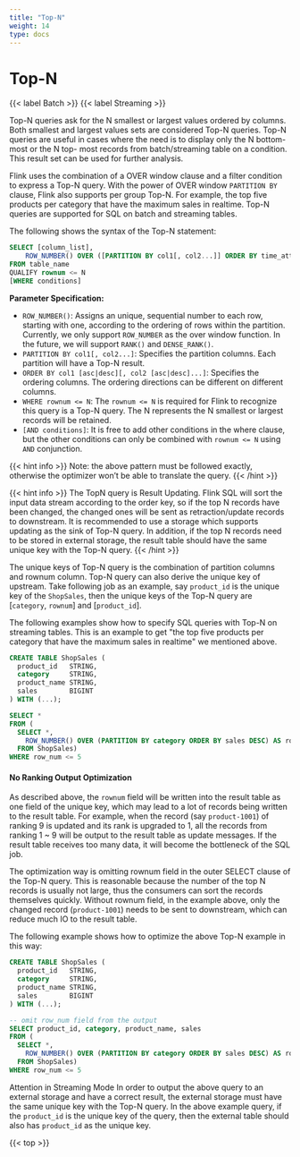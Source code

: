 ```yaml
---
title: "Top-N"
weight: 14
type: docs
---
```

<!--
Licensed to the Apache Software Foundation (ASF) under one
or more contributor license agreements.  See the NOTICE file
distributed with this work for additional information
regarding copyright ownership.  The ASF licenses this file
to you under the Apache License, Version 2.0 (the
"License"); you may not use this file except in compliance
with the License.  You may obtain a copy of the License at

  http://www.apache.org/licenses/LICENSE-2.0

Unless required by applicable law or agreed to in writing,
software distributed under the License is distributed on an
"AS IS" BASIS, WITHOUT WARRANTIES OR CONDITIONS OF ANY
KIND, either express or implied.  See the License for the
specific language governing permissions and limitations
under the License.
-->

# Top-N
{{< label Batch >}} {{< label Streaming >}}

Top-N queries ask for the N smallest or largest values ordered by columns. Both smallest and largest values sets are considered Top-N queries. Top-N queries are useful in cases where the need is to display only the N bottom-most or the N top-
most records from batch/streaming table on a condition. This result set can be used for further analysis.

Flink uses the combination of a OVER window clause and a filter condition to express a Top-N query. With the power of OVER window `PARTITION BY` clause, Flink also supports per group Top-N. For example, the top five products per category that have the maximum sales in realtime. Top-N queries are supported for SQL on batch and streaming tables.

The following shows the syntax of the Top-N statement:

```sql
SELECT [column_list],
    ROW_NUMBER() OVER ([PARTITION BY col1[, col2...]] ORDER BY time_attr [asc|desc]) AS rownum
FROM table_name
QUALIFY rownum <= N
[WHERE conditions]
```

**Parameter Specification:**

- `ROW_NUMBER()`: Assigns an unique, sequential number to each row, starting with one, according to the ordering of rows within the partition. Currently, we only support `ROW_NUMBER` as the over window function. In the future, we will support `RANK()` and `DENSE_RANK()`.
- `PARTITION BY col1[, col2...]`: Specifies the partition columns. Each partition will have a Top-N result.
- `ORDER BY col1 [asc|desc][, col2 [asc|desc]...]`: Specifies the ordering columns. The ordering directions can be different on different columns.
- `WHERE rownum <= N`: The `rownum <= N` is required for Flink to recognize this query is a Top-N query. The N represents the N smallest or largest records will be retained.
- `[AND conditions]`: It is free to add other conditions in the where clause, but the other conditions can only be combined with `rownum <= N` using `AND` conjunction.

{{< hint info >}}
Note: the above pattern must be followed exactly, otherwise the optimizer won’t be able to translate the query.
{{< /hint >}}

{{< hint info >}}
The TopN query is <span class="label label-info">Result Updating</span>. Flink SQL will sort the input data stream according to the order key, so if the top N records have been changed, the changed ones will be sent as retraction/update records to downstream.
It is recommended to use a storage which supports updating as the sink of Top-N query. In addition, if the top N records need to be stored in external storage, the result table should have the same unique key with the Top-N query.
{{< /hint >}}

The unique keys of Top-N query is the combination of partition columns and rownum column. Top-N query can also derive the unique key of upstream. Take following job as an example, say `product_id` is the unique key of the `ShopSales`, then the unique keys of the Top-N query are [`category`, `rownum`] and [`product_id`].

The following examples show how to specify SQL queries with Top-N on streaming tables. This is an example to get "the top five products per category that have the maximum sales in realtime" we mentioned above.

```sql
CREATE TABLE ShopSales (
  product_id   STRING,
  category     STRING,
  product_name STRING,
  sales        BIGINT
) WITH (...);

SELECT *
FROM (
  SELECT *,
    ROW_NUMBER() OVER (PARTITION BY category ORDER BY sales DESC) AS row_num
  FROM ShopSales)
WHERE row_num <= 5
```

#### No Ranking Output Optimization

As described above, the `rownum` field will be written into the result table as one field of the unique key, which may lead to a lot of records being written to the result table. For example, when the record (say `product-1001`) of ranking 9 is updated and its rank is upgraded to 1, all the records from ranking 1 ~ 9 will be output to the result table as update messages. If the result table receives too many data, it will become the bottleneck of the SQL job.

The optimization way is omitting rownum field in the outer SELECT clause of the Top-N query. This is reasonable because the number of the top N records is usually not large, thus the consumers can sort the records themselves quickly. Without rownum field, in the example above, only the changed record (`product-1001`) needs to be sent to downstream, which can reduce much IO to the result table.

The following example shows how to optimize the above Top-N example in this way:

```sql
CREATE TABLE ShopSales (
  product_id   STRING,
  category     STRING,
  product_name STRING,
  sales        BIGINT
) WITH (...);

-- omit row_num field from the output
SELECT product_id, category, product_name, sales
FROM (
  SELECT *,
    ROW_NUMBER() OVER (PARTITION BY category ORDER BY sales DESC) AS row_num
  FROM ShopSales)
WHERE row_num <= 5
```

<span class="label label-danger">Attention in Streaming Mode</span> In order to output the above query to an external storage and have a correct result, the external storage must have the same unique key with the Top-N query. In the above example query, if the `product_id` is the unique key of the query, then the external table should also has `product_id` as the unique key.


{{< top >}}
